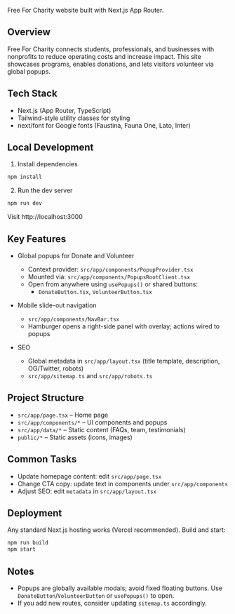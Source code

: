 Free For Charity website built with Next.js App Router.

## Overview

Free For Charity connects students, professionals, and businesses with nonprofits to reduce operating costs and increase impact. This site showcases programs, enables donations, and lets visitors volunteer via global popups.

## Tech Stack

- Next.js (App Router, TypeScript)
- Tailwind-style utility classes for styling
- next/font for Google fonts (Faustina, Fauna One, Lato, Inter)

## Local Development

1) Install dependencies
```bash
npm install
```

2) Run the dev server
```bash
npm run dev
```

Visit http://localhost:3000

## Key Features

- Global popups for Donate and Volunteer
  - Context provider: `src/app/components/PopupProvider.tsx`
  - Mounted via: `src/app/components/PopupsRootClient.tsx`
  - Open from anywhere using `usePopups()` or shared buttons:
    - `DonateButton.tsx`, `VolunteerButton.tsx`

- Mobile slide-out navigation
  - `src/app/components/NavBar.tsx`
  - Hamburger opens a right-side panel with overlay; actions wired to popups

- SEO
  - Global metadata in `src/app/layout.tsx` (title template, description, OG/Twitter, robots)
  - `src/app/sitemap.ts` and `src/app/robots.ts`

## Project Structure

- `src/app/page.tsx` – Home page
- `src/app/components/*` – UI components and popups
- `src/app/data/*` – Static content (FAQs, team, testimonials)
- `public/*` – Static assets (icons, images)

## Common Tasks

- Update homepage content: edit `src/app/page.tsx`
- Change CTA copy: update text in components under `src/app/components`
- Adjust SEO: edit `metadata` in `src/app/layout.tsx`

## Deployment

Any standard Next.js hosting works (Vercel recommended). Build and start:
```bash
npm run build
npm start
```

## Notes

- Popups are globally available modals; avoid fixed floating buttons. Use `DonateButton`/`VolunteerButton` or `usePopups()` to open.
- If you add new routes, consider updating `sitemap.ts` accordingly.
